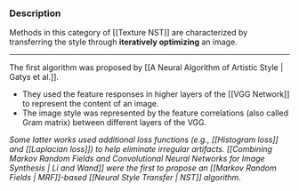 ### Description

Methods in this category of [[Texture NST]] are characterized by transferring the style through **iteratively optimizing** an image.

---

The first algorithm was proposed by [[A Neural Algorithm of Artistic Style | Gatys et al.]].
- They used the feature responses in higher layers of the [[VGG Network]] to represent the content of an image. 
- The image style was represented by the feature correlations (also called Gram matrix) between different layers of the VGG. 

*Some latter works used additional loss functions (e.g., [[Histogram loss]] and [[Laplacian loss]]) to help eliminate irregular artifacts. [[Combining Markov Random Fields and Convolutional Neural Networks for Image Synthesis | Li and Wand]] were the first to propose an [[Markov Random Fields | MRF]]-based [[Neural Style Transfer | NST]] algorithm.*